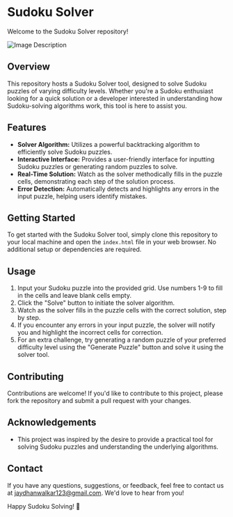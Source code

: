 # Sudoku Solver

Welcome to the Sudoku Solver repository!

![Image Description](image_url)

## Overview
This repository hosts a Sudoku Solver tool, designed to solve Sudoku puzzles of varying difficulty levels. Whether you're a Sudoku enthusiast looking for a quick solution or a developer interested in understanding how Sudoku-solving algorithms work, this tool is here to assist you.

## Features
- **Solver Algorithm:** Utilizes a powerful backtracking algorithm to efficiently solve Sudoku puzzles.
- **Interactive Interface:** Provides a user-friendly interface for inputting Sudoku puzzles or generating random puzzles to solve.
- **Real-Time Solution:** Watch as the solver methodically fills in the puzzle cells, demonstrating each step of the solution process.
- **Error Detection:** Automatically detects and highlights any errors in the input puzzle, helping users identify mistakes.

## Getting Started
To get started with the Sudoku Solver tool, simply clone this repository to your local machine and open the `index.html` file in your web browser. No additional setup or dependencies are required.

## Usage
1. Input your Sudoku puzzle into the provided grid. Use numbers 1-9 to fill in the cells and leave blank cells empty.
2. Click the "Solve" button to initiate the solver algorithm.
3. Watch as the solver fills in the puzzle cells with the correct solution, step by step.
4. If you encounter any errors in your input puzzle, the solver will notify you and highlight the incorrect cells for correction.
5. For an extra challenge, try generating a random puzzle of your preferred difficulty level using the "Generate Puzzle" button and solve it using the solver tool.

## Contributing
Contributions are welcome! If you'd like to contribute to this project, please fork the repository and submit a pull request with your changes.

## Acknowledgements
- This project was inspired by the desire to provide a practical tool for solving Sudoku puzzles and understanding the underlying algorithms.

## Contact
If you have any questions, suggestions, or feedback, feel free to contact us at jaydhanwalkar123@gmail.com. We'd love to hear from you!

Happy Sudoku Solving! 🧩

